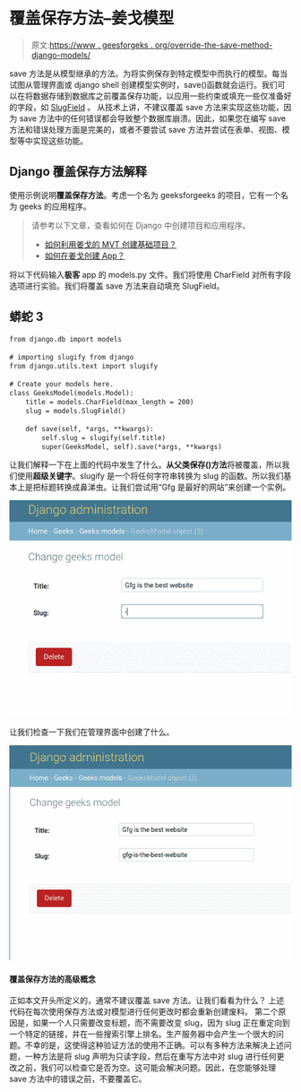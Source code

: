 # 覆盖保存方法–姜戈模型

> 原文:[https://www . geesforgeks . org/override-the-save-method-django-models/](https://www.geeksforgeeks.org/overriding-the-save-method-django-models/)

save 方法是从模型继承的方法。为将实例保存到特定模型中而执行的模型。每当试图从管理界面或 django shell 创建模型实例时，save()函数就会运行。我们可以在将数据存储到数据库之前覆盖保存功能，以应用一些约束或填充一些仅准备好的字段，如 [SlugField](https://www.geeksforgeeks.org/slugfield-django-models/) 。
从技术上讲，不建议覆盖 save 方法来实现这些功能，因为 save 方法中的任何错误都会导致整个数据库崩溃。因此，如果您在编写 save 方法和错误处理方面是完美的，或者不要尝试 save 方法并尝试在表单、视图、模型等中实现这些功能。

## Django 覆盖保存方法解释

使用示例说明**覆盖保存方法**。考虑一个名为 geeksforgeeks 的项目，它有一个名为 geeks 的应用程序。

> 请参考以下文章，查看如何在 Django 中创建项目和应用程序。
> 
> *   [如何利用姜戈的 MVT 创建基础项目？](https://www.geeksforgeeks.org/how-to-create-a-basic-project-using-mvt-in-django/)
> *   [如何在姜戈创建 App？](https://www.geeksforgeeks.org/how-to-create-an-app-in-django/)

将以下代码输入**极客** app 的 models.py 文件。我们将使用 CharField 对所有字段选项进行实验。我们将覆盖 save 方法来自动填充 SlugField。

## 蟒蛇 3

```
from django.db import models

# importing slugify from django
from django.utils.text import slugify

# Create your models here.
class GeeksModel(models.Model):
    title = models.CharField(max_length = 200)
    slug = models.SlugField()

    def save(self, *args, **kwargs):
        self.slug = slugify(self.title)
        super(GeeksModel, self).save(*args, **kwargs)
```

让我们解释一下在上面的代码中发生了什么。**从父类保存()方法**将被覆盖，所以我们使用**超级关键字**。slugify 是一个将任何字符串转换为 slug 的函数。所以我们基本上是把标题转换成鼻涕虫。让我们尝试用“Gfg 是最好的网站”来创建一个实例。

![django-models-overriding-save-method](img/eb58e5d2df3fe2a0e29bab0170fd4462.png)

让我们检查一下我们在管理界面中创建了什么。

![django-overriding-save-method](img/61996f071670e0c9d10a2a8d8d59f038.png)

#### 覆盖保存方法的高级概念

正如本文开头所定义的，通常不建议覆盖 save 方法。让我们看看为什么？
上述代码在每次使用保存方法或对模型进行任何更改时都会重新创建废料。
第二个原因是，如果一个人只需要改变标题，而不需要改变 slug，因为 slug 正在重定向到一个特定的链接，并在一些搜索引擎上排名。生产服务器中会产生一个很大的问题。不幸的是，这使得这种验证方法的使用不正确。可以有多种方法来解决上述问题，一种方法是将 slug 声明为只读字段，然后在重写方法中对 slug 进行任何更改之前，我们可以检查它是否为空。这可能会解决问题。因此，在您能够处理 save 方法中的错误之前，不要覆盖它。